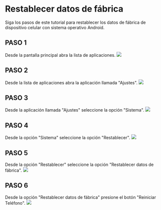 # Restablecer datos de fábrica
Siga los pasos de este tutorial para restablecer los datos de fábrica de dispositivo celular con sistema operativo Android.  

## PASO 1
Desde la pantalla principal abra la lista de aplicaciones.
![](https://davidzeno.github.io/restablecer/home.png)

## PASO 2
Desde la lista de aplicaciones abra la aplicación llamada "Ajustes".
![](https://davidzeno.github.io/restablecer/settings.png)

## PASO 3
Desde la aplicación llamada "Ajustes" seleccione la opción "Sistema".
![](https://davidzeno.github.io/restablecer/system.png)

## PASO 4
Desde la opción "Sistema" seleccione la opción "Restablecer".
![](https://davidzeno.github.io/restablecer/reset.png)

## PASO 5
Desde la opción "Restablecer" seleccione la opción "Restablecer datos de fábrica".
![](https://davidzeno.github.io/restablecer/factory.png)

## PASO 6
Desde la opción "Restablecer datos de fábrica" presione el botón "Reiniciar Teléfono".
![](https://davidzeno.github.io/restablecer/resetphone.tpng)
